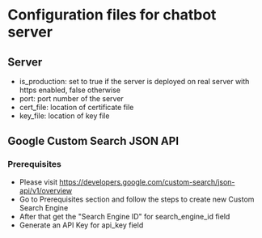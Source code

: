 # Configuration files for chatbot server
## Server
* is_production: set to true if the server is deployed on real server with https enabled, false otherwise
* port: port number of the server
* cert_file: location of certificate file
* key_file: location of key file

## Google Custom Search JSON API
### Prerequisites
* Please visit https://developers.google.com/custom-search/json-api/v1/overview
* Go to Prerequisites section and follow the steps to create new Custom Search Engine
* After that get the "Search Engine ID" for search_engine_id field
* Generate an API Key for api_key field